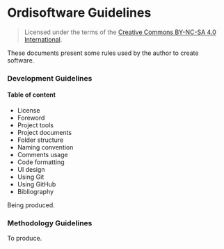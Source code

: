 # Ordisoftware Guidelines

>Licensed under the terms of the [Creative Commons BY-NC-SA 4.0 International](LICENSE.md).

These documents present some rules used by the author to create software.

### Development Guidelines

#### Table of content

* License
* Foreword
* Project tools
* Project documents
* Folder structure
* Naming convention
* Comments usage
* Code formatting
* UI design
* Using Git
* Using GitHub
* Bibliography

Being produced.

### Methodology Guidelines

To produce.